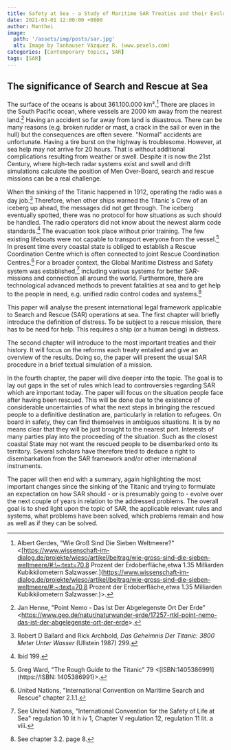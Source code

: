 ```yaml
---
title: Safety at Sea - a Study of Maritime SAR Treaties and their Evolution
date: 2021-03-01 12:00:00 +0800
author: Manthei
image:
  path: '/assets/img/posts/sar.jpg'
  alt: Image by Tanhauser Vázquez R. (www.pexels.com)
categories: [Contemporary topics, SAR]
tags: [SAR]
---
```


## The significance of Search and Rescue at Sea

The surface of the oceans is about 361.100.000 km².[^1] There are places
in the South Pacific ocean, where vessels are 2000 km away from the
nearest land.[^2] Having an accident so far away from land is
disastrous. There can be many reasons (e.g. broken rudder or mast, a
crack in the sail or even in the hull) but the consequences are often
severe. "Normal" accidents are unfortunate. Having a tire burst on the
highway is troublesome. However, at sea help may not arrive for 20
hours. That is without additional complications resulting from weather
or swell. Despite it is now the 21st Century, where high-tech radar
systems exist and swell and drift simulations calculate the position of
Men Over-Board, search and rescue missions can be a real challenge.

When the sinking of the Titanic happened in 1912, operating the radio
was a day job.[^3] Therefore, when other ships warned the Titanic´s Crew
of an iceberg up ahead, the messages did not get through. The iceberg
eventually spotted, there was no protocol for how situations as such
should be handled. The radio operators did not know about the newest
alarm code standards.[^4] The evacuation took place without prior
training. The few existing lifeboats were not capable to transport
everyone from the vessel.[^5] In present time every coastal state is
obliged to establish a Rescue Coordination Centre which is often
connected to joint Rescue Coordination Centres.[^6] For a broader
context, the Global Maritime Distress and Safety system was
established,[^7] including various systems for better SAR-missions and
connection all around the world. Furthermore, there are technological
advanced methods to prevent fatalities at sea and to get help to the
people in need, e.g. unified radio control codes and systems.[^8]

This paper will analyse the present international legal framework
applicable to Search and Rescue (SAR) operations at sea. The first
chapter will briefly introduce the definition of distress. To be subject
to a rescue mission, there has to be need for help. This requires a ship
(or a human being) in distress.

The second chapter will introduce to the most important treaties and
their history. It will focus on the reforms each treaty entailed and
give an overview of the results. Doing so, the paper will present the
usual SAR procedure in a brief textual simulation of a mission.

In the fourth chapter, the paper will dive deeper into the topic. The
goal is to lay out gaps in the set of rules which lead to controversies
regarding SAR which are important today. The paper will focus on the
situation people face after having been rescued. This will be done due
to the existence of considerable uncertainties of what the next steps in
bringing the rescued people to a definitive destination are,
particularly in relation to refugees. On board in safety, they can find
themselves in ambiguos situations. It is by no means clear that they
will be just brought to the nearest port. Interests of many parties play
into the proceeding of the situation. Such as the closest coastal State
may not want the rescued people to be disembarked onto its territory.
Several scholars have therefore tried to deduce a right to
disembarkation from the SAR framework and/or other international
instruments.

The paper will then end with a summary, again highlighting the most
important changes since the sinking of the Titanic and trying to
formulate an expectation on how SAR should - or is presumably going to -
evolve over the next couple of years in relation to the addressed
problems. The overall goal is to shed light upon the topic of SAR, the
applicable relevant rules and systems, what problems have been solved,
which problems remain and how as well as if they can be solved.

[^1]: Albert Gerdes, "Wie Groß Sind Die Sieben Weltmeere?" <[https://www.wissenschaft-im-dialog.de/projekte/wieso/artikel/beitrag/wie-gross-sind-die-sieben-weltmeere/#:\~:text=70,8 Prozent der Erdoberfläche,etwa 1.35 Milliarden Kubikkilometern Salzwasser.](https://www.wissenschaft-im-dialog.de/projekte/wieso/artikel/beitrag/wie-gross-sind-die-sieben-weltmeere/#:~:text=70,8 Prozent der Erdoberfläche,etwa 1.35 Milliarden Kubikkilometern Salzwasser.)\>.

[^2]: Jan Henne, "Point Nemo - Das Ist Der Abgelegenste Ort Der Erde" <<https://www.geo.de/natur/naturwunder-erde/17257-rtkl-point-nemo-das-ist-der-abgelegenste-ort-der-erde>\>.

[^3]: Robert D Ballard and Rick Archbold, *Das Geheimnis Der Titanic: 3800 Meter Unter Wasser* (Ullstein 1987) 299.

[^4]: Ibid 199.

[^5]: Greg Ward, "The Rough Guide to the Titanic" 79 \<[ISBN:1405386991](https://ISBN: 1405386991)\>.

[^6]: United Nations, "International Convention on Maritime Search and Rescue" chapter 2.1.1.

[^7]: See United Nations, "International Convention for the Safety of Life at Sea" regulation 10 lit h iv 1, Chapter V regulation 12, regulation 11 lit. a viii.

[^8]: See chapter 3.2. page 8.